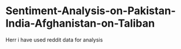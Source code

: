 # Sentiment-Analysis-on-Pakistan-India-Afghanistan-on-Taliban
Herr i have used reddit data for analysis
